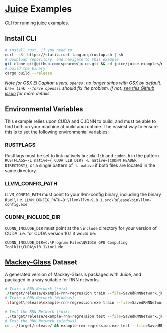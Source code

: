 # [Juice](https://github.com/spearow/juice) Examples

CLI for running [juice](https://github.com/spearow/juice) examples. 

## Install CLI
```bash
# install rust, if you need to
curl -sSf https://static.rust-lang.org/rustup.sh | sh
# Download repository, and navigate to this example
git clone git@github.com:spearow/juice.git && cd juice/juice-examples/mackey-glass-rnn-regression
# build the binary
cargo build --release 
```
*Note for OSX El Capitan users: `openssl` no longer ships with OSX by default. `brew link --force openssl` should fix the problem. If not, [see this Github issue](https://github.com/sfackler/rust-openssl/issues/255) for more details.*

## Environmental Variables
This example relies upon CUDA and CUDNN to build, and must be able to find both on your machine at build and runtime. The easiest way to ensure this 
is to set the following environmental variables; 

### RUSTFLAGS
Rustflags must be set to link natively to `cuda.lib` and `cudnn.h` in the pattern
```RUSTFLAGS=-L native={ CUDA LIB DIR} -L native={CUDNN HEADER DIRECTORY}```, or a single pattern of `-L native` if both files are located in the same directory. 

### LLVM_CONFIG_PATH
`LLVM_CONFIG_PATH` must point to your llvm-config binary, including the binary itself, i.e.
`LLVM_CONFIG_PATH=D:\llvm\llvm-9.0.1.src\Release\bin\llvm-config.exe`

### CUDNN_INCLUDE_DIR
`CUDNN_INCLUDE_DIR` must point at the `\include` directory for your version of CUDA, i.e. for CUDA version 10.1 it would be:

`CUDNN_INCLUDE_DIR=C:\Program Files\NVIDIA GPU Computing Toolkit\CUDA\v10.1\include`

## [Mackey-Glass](http://www.scholarpedia.org/article/Mackey-Glass_equation) Dataset

A generated version of Mackey-Glass is packaged with Juice, and packaged in a way suitable for RNN networks. 

```bash
# Train a RNN Network (*nix)
./target/release/example-rnn-regression train --file=SavedRNNNetwork.juice --learningRate=0.01 --batchSize=40
# Train a RNN Network (Windows)
.\target\release\example-rnn-regression.exe train --file=SavedRNNNetwork.juice --learningRate=0.01 --batchSize=40

# Test the RNN Network (*nix)
../target/release/example-rnn-regression test --file=SavedRNNNetwork.juice
# Test the RNN Network (Windows)
cd ../target/release/ && example-rnn-regression.exe test --file=SavedRNNNetwork.juice
```
